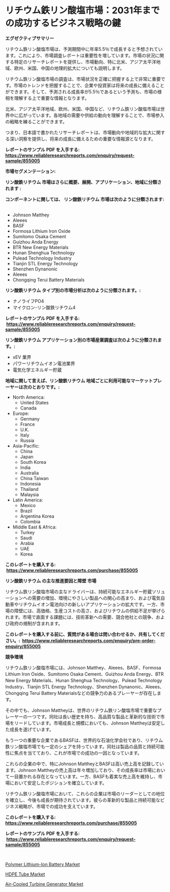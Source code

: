 <p><h1>リチウム鉄リン酸塩市場：2031年までの成功するビジネス戦略の鍵</h1></p><p><strong>エグゼクティブサマリー</strong></p>
<p><p>リチウム鉄リン酸塩市場は、予測期間中に年率5.5％で成長すると予想されています。これにより、市場調査レポートは重要性を増しています。市場の状況に関する特定のリサーチレポートを提供し、市場動向、特に北米、アジア太平洋地域、欧州、米国、中国の地理的拡大についても説明します。</p><p>リチウム鉄リン酸塩市場の調査は、市場状況を正確に把握する上で非常に重要です。市場のトレンドを把握することで、企業や投資家は将来の成長に備えることができます。そして、予測される成長率が5.5％であるという予測も、市場の様相を理解する上で重要な情報となります。</p><p>北米、アジア太平洋地域、欧州、米国、中国など、リチウム鉄リン酸塩市場は世界中に広がっています。各地域の需要や供給の動向を理解することで、市場参入の戦略を練ることができます。</p><p>つまり、日本語で書かれたリサーチレポートは、市場動向や地域的な拡大に関する深い洞察を提供し、将来の成長に備えるための重要な情報源となります。</p></p>
<p><strong>レポートのサンプル PDF を入手する: <a href="https://www.reliableresearchreports.com/enquiry/request-sample/855005">https://www.reliableresearchreports.com/enquiry/request-sample/855005</a></strong></p>
<p><strong>市場セグメンテーション:</strong></p>
<p><strong> リン酸鉄リチウム 市場はさらに概要、展開、アプリケーション、地域に分類されます :</strong></p>
<p><strong>コンポーネントに関しては、 リン酸鉄リチウム 市場は次のように分類されます: &nbsp;</strong></p>
<p><ul><li>Johnson Matthey</li><li>Aleees</li><li>BASF</li><li>Formosa Lithium Iron Oxide</li><li>Sumitomo Osaka Cement</li><li>Guizhou Anda Energy</li><li>BTR New Energy Materials</li><li>Hunan Shenghua Technology</li><li>Pulead Technology Industry</li><li>Tianjin STL Energy Technology</li><li>Shenzhen Dynanonic</li><li>Aleees</li><li>Chongqing Terui Battery Materials</li></ul></p>
<p><strong> リン酸鉄リチウム タイプ別の市場分析は次のように分類されます。:</strong></p>
<p><ul><li>ナノライフPO4</li><li>マイクロン-リン酸鉄リチウム4</li></ul></p>
<p><strong>レポートのサンプル PDF を入手する: &nbsp;<a href="https://www.reliableresearchreports.com/enquiry/request-sample/855005">https://www.reliableresearchreports.com/enquiry/request-sample/855005</a></strong></p>
<p><strong> リン酸鉄リチウム アプリケーション別の市場産業調査は次のように分類されます。:</strong></p>
<p><ul><li>xEV 業界</li><li>パワーリチウムイオン電池業界</li><li>電気化学エネルギー貯蔵</li></ul></p>
<p><strong>地域に関して言えば、リン酸鉄リチウム 地域ごとに利用可能なマーケットプレーヤーは次のとおりです。:</strong></p>
<p><ul>
    <li>
        North America:
        <ul>
            <li>United States</li>
            <li>Canada</li>
        </ul>
    </li>
    <li>
        Europe:
        <ul>
            <li>Germany</li>
            <li>France</li>
            <li>U.K.</li>
            <li>Italy</li>
            <li>Russia</li>
        </ul>
    </li>
    <li>
        Asia-Pacific:
        <ul>
            <li>China</li>
            <li>Japan</li>
            <li>South Korea</li>
            <li>India</li>
            <li>Australia</li>
            <li>China Taiwan</li>
            <li>Indonesia</li>
            <li>Thailand</li>
            <li>Malaysia</li>
        </ul>
    </li>
    <li>
        Latin America:
        <ul>
            <li>Mexico</li>
            <li>Brazil</li>
            <li>Argentina Korea</li>
            <li>Colombia</li>
        </ul>
    </li>
    <li>
        Middle East & Africa:
        <ul>
            <li>Turkey</li>
            <li>Saudi</li>
            <li>Arabia</li>
            <li>UAE</li>
            <li>Korea</li>
        </ul>
    </li>
    </ul></p>
<p><strong>このレポートを購入する: &nbsp;<a href="https://www.reliableresearchreports.com/purchase/855005">https://www.reliableresearchreports.com/purchase/855005</a></strong></p>
<p><strong>リン酸鉄リチウム の主な推進要因と障壁 市場</strong></p>
<p><p>リチウム鉄リン酸塩市場の主なドライバーは、持続可能なエネルギー貯蔵ソリューションへの需要の増加、環境にやさしい製品への関心の高まり、および電気自動車やリチウムイオン電池向けの新しいアプリケーションの拡大です。一方、市場の障壁には、高価格、生産コストの高さ、およびリチウムの供給不足が挙げられます。市場で直面する課題には、技術革新への需要、競合他社との競争、および政府の規制が含まれます。</p></p>
<p><strong>このレポートを購入する前に、質問がある場合は問い合わせるか、共有してください。:&nbsp; <a href="https://www.reliableresearchreports.com/enquiry/pre-order-enquiry/855005">https://www.reliableresearchreports.com/enquiry/pre-order-enquiry/855005</a></strong></p>
<p><strong>競争環境</strong></p>
<p><p>リチウム鉄リン酸塩市場には、Johnson Matthey、Aleees、BASF、Formosa Lithium Iron Oxide、Sumitomo Osaka Cement、Guizhou Anda Energy、BTR New Energy Materials、Hunan Shenghua Technology、Pulead Technology Industry、Tianjin STL Energy Technology、Shenzhen Dynanonic、Aleees、Chongqing Terui Battery Materialsなどの競争力のあるプレーヤーが存在します。</p><p>その中でも、Johnson Mattheyは、世界のリチウム鉄リン酸塩市場で重要なプレーヤーの一つです。同社は長い歴史を持ち、高品質な製品と革新的な技術で市場をリードしています。市場成長と規模においても、Johnson Mattheyは安定した成長を遂げています。</p><p>もう一つの重要な企業であるBASFは、世界的な石油化学会社であり、リチウム鉄リン酸塩市場でも一定のシェアを持っています。同社は製品の品質と持続可能性に焦点を当てており、これが市場での成功の一因となっています。</p><p>これらの企業の中で、特にJohnson MattheyとBASFは高い売上高を記録しています。Johnson Mattheyの売上高は年々増加しており、その成長率は市場において一目置かれる存在となっています。一方、BASFも着実な売上高を維持し、市場において安定したポジションを確立しています。</p><p>リチウム鉄リン酸塩市場において、これらの企業は市場のリーダーとしての地位を確立し、今後も成長が期待されています。彼らの革新的な製品と持続可能なビジネス戦略が、市場での成功を支えています。</p></p>
<p><strong>このレポートを購入する: &nbsp; <a href="https://www.reliableresearchreports.com/purchase/855005">https://www.reliableresearchreports.com/purchase/855005</a></strong></p>
<p><strong>レポートのサンプル PDF を入手する: &nbsp;<a href="https://www.reliableresearchreports.com/enquiry/request-sample/855005">https://www.reliableresearchreports.com/enquiry/request-sample/855005</a></strong><strong></strong></p>
<p>&nbsp;</p>
<p><p><a href="https://github.com/brentleyjimmiealvaradoz4l1rea/Market-Research-Report-List-1/blob/main/polymer-lithium-ion-battery-market.md">Polymer Lithium-Ion Battery Market</a></p><p><a href="https://extreme-scabiosa-c81.notion.site/HDPE-Tube-Market-Size-Growing-and-Forecasted-for-period-from-2024-2031-and-provides-complete-marke-12ff6697c277490395dffc1158ab6b34">HDPE Tube Market</a></p><p><a href="https://github.com/Angelnienowdseej3e45z3p8c/Market-Research-Report-List-1/blob/main/air-cooled-turbine-generator-market.md">Air-Cooled Turbine Generator Market</a></p></p>